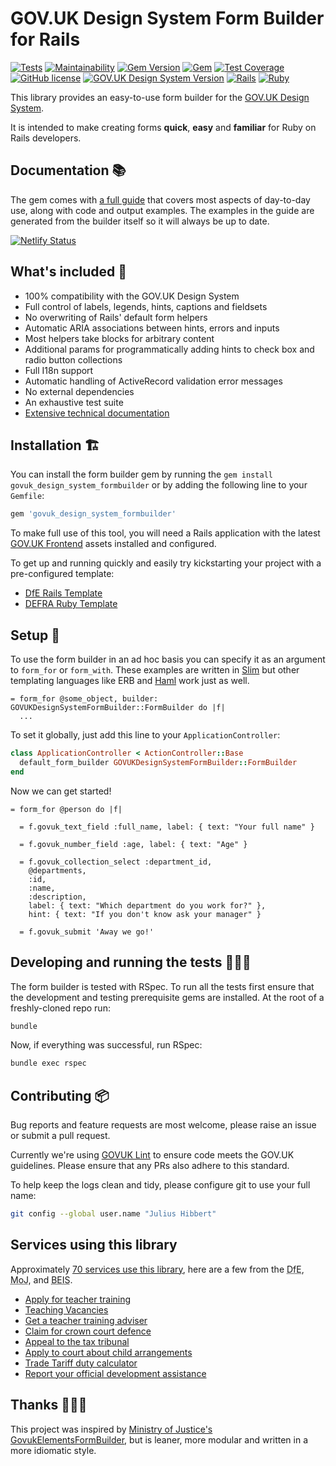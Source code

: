 # GOV.UK Design System Form Builder for Rails

[![Tests](https://github.com/DFE-Digital/govuk-formbuilder/workflows/Tests/badge.svg)](https://github.com/DFE-Digital/govuk-formbuilder/actions)
[![Maintainability](https://api.codeclimate.com/v1/badges/110136fb22341d3ba646/maintainability)](https://codeclimate.com/github/DFE-Digital/govuk-formbuilder/maintainability)
[![Gem Version](https://badge.fury.io/rb/govuk_design_system_formbuilder.svg)](https://badge.fury.io/rb/govuk_design_system_formbuilder)
[![Gem](https://img.shields.io/gem/dt/govuk_design_system_formbuilder?logo=rubygems)](https://rubygems.org/gems/govuk_design_system_formbuilder)
[![Test Coverage](https://api.codeclimate.com/v1/badges/110136fb22341d3ba646/test_coverage)](https://codeclimate.com/github/DFE-Digital/govuk-formbuilder/test_coverage)
[![GitHub license](https://img.shields.io/github/license/DFE-Digital/govuk_design_system_formbuilder)](https://github.com/DFE-Digital/govuk-formbuilder/blob/main/LICENSE)
[![GOV.UK Design System Version](https://img.shields.io/badge/GOV.UK%20Design%20System-4.3.0-brightgreen)](https://design-system.service.gov.uk)
[![Rails](https://img.shields.io/badge/Rails-6.1.7%20%E2%95%B1%207.0.4-E16D6D)](https://weblog.rubyonrails.org/releases/)
[![Ruby](https://img.shields.io/badge/Ruby-2.7.6%20%20%E2%95%B1%203.0.4%20%20%E2%95%B1%203.1.2-E16D6D)](https://www.ruby-lang.org/en/downloads/)

This library provides an easy-to-use form builder for the [GOV.UK Design System](https://design-system.service.gov.uk/).

It is intended to make creating forms **quick**, **easy** and **familiar** for Ruby on Rails developers.

## Documentation 📚

The gem comes with [a full guide](https://govuk-form-builder.netlify.app/) that
covers most aspects of day-to-day use, along with code and output examples. The
examples in the guide are generated from the builder itself so it will always
be up to date.

[![Netlify Status](https://api.netlify.com/api/v1/badges/d4c50b8d-6ca3-4797-9ab3-6e0731c72b44/deploy-status)](https://app.netlify.com/sites/govuk-form-builder/deploys)

## What's included 🧳

* 100% compatibility with the GOV.UK Design System
* Full control of labels, legends, hints, captions and fieldsets
* No overwriting of Rails' default form helpers
* Automatic ARIA associations between hints, errors and inputs
* Most helpers take blocks for arbitrary content
* Additional params for programmatically adding hints to check box and radio
  button collections
* Full I18n support
* Automatic handling of ActiveRecord validation error messages
* No external dependencies
* An exhaustive test suite
* [Extensive technical documentation](https://www.rubydoc.info/gems/govuk_design_system_formbuilder/GOVUKDesignSystemFormBuilder/Builder)

## Installation 🏗

You can install the form builder gem by running the `gem install
govuk_design_system_formbuilder` or by adding the following line
to your `Gemfile`:

```sh
gem 'govuk_design_system_formbuilder'
```

To make full use of this tool, you will need a Rails application with the latest [GOV.UK
Frontend](https://github.com/alphagov/govuk-frontend) assets installed and
configured.

To get up and running quickly and easily try kickstarting your project with a
pre-configured template:

* [DfE Rails Template](https://github.com/DFE-Digital/rails-template)
* [DEFRA Ruby Template](https://github.com/DEFRA/defra-ruby-template)

## Setup 🔧

To use the form builder in an ad hoc basis you can specify it as an argument to
`form_for` or `form_with`. These examples are written in [Slim](https://github.com/slim-template/slim) but
other templating languages like ERB and [Haml](https://haml.info/) work just as well.

```slim
= form_for @some_object, builder: GOVUKDesignSystemFormBuilder::FormBuilder do |f|
  ...
```

To set it globally, just add this line to your `ApplicationController`:

```ruby
class ApplicationController < ActionController::Base
  default_form_builder GOVUKDesignSystemFormBuilder::FormBuilder
end
```

Now we can get started!

```slim
= form_for @person do |f|

  = f.govuk_text_field :full_name, label: { text: "Your full name" }

  = f.govuk_number_field :age, label: { text: "Age" }

  = f.govuk_collection_select :department_id,
    @departments,
    :id,
    :name,
    :description,
    label: { text: "Which department do you work for?" },
    hint: { text: "If you don't know ask your manager" }

  = f.govuk_submit 'Away we go!'
```

## Developing and running the tests 👨🏻‍🏭

The form builder is tested with RSpec. To run all the tests first ensure that
the development and testing prerequisite gems are installed. At the root of a
freshly-cloned repo run:

```sh
bundle
```

Now, if everything was successful, run RSpec:

```sh
bundle exec rspec
```

## Contributing 📦

Bug reports and feature requests are most welcome, please raise an issue or
submit a pull request.

Currently we're using [GOVUK Lint](https://github.com/alphagov/govuk-lint) to
ensure code meets the GOV.UK guidelines. Please ensure that any PRs also adhere
to this standard.

To help keep the logs clean and tidy, please configure git to use your full name:

```sh
git config --global user.name "Julius Hibbert"
```

## Services using this library

Approximately [70 services use this library](https://github.com/DFE-Digital/govuk-formbuilder/network/dependents),
here are a few from the <abbr title="Department for Education">DfE</abbr>, <abbr title="Ministry of Justice">MoJ</abbr>, and
<abbr title="Department for Business, Energy & Industrial Strategy">BEIS</abbr>.

 * [Apply for teacher training](https://www.github.com/DFE-Digital/apply-for-teacher-training)
 * [Teaching Vacancies](https://www.github.com/DFE-Digital/teaching-vacancies)
 * [Get a teacher training adviser](https://www.github.com/DFE-Digital/get-teacher-training-adviser-service/)
 * [Claim for crown court defence](https://www.github.com/ministryofjustice/Claim-for-Crown-Court-Defence)
 * [Appeal to the tax tribunal](https://www.github.com/ministryofjustice/tax-tribunals-datacapture)
 * [Apply to court about child arrangements](https://www.github.com/ministryofjustice/c100-application)
 * [Trade Tariff duty calculator](https://www.github.com/trade-tariff/trade-tariff-duty-calculator)
 * [Report your official development assistance](https://www.github.com/UKGovernmentBEIS/beis-report-official-development-assistance)

## Thanks 👩🏽‍⚖️

This project was inspired by [Ministry of Justice's GovukElementsFormBuilder](https://github.com/ministryofjustice/govuk_elements_form_builder),
but is leaner, more modular and written in a more idiomatic style.
